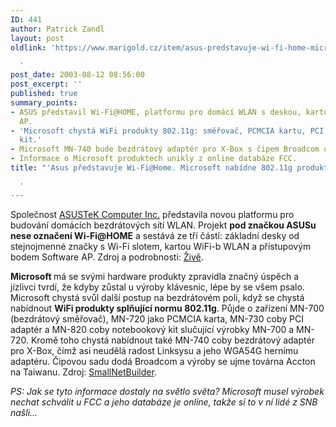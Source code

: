 ```yaml
---
ID: 441
author: Patrick Zandl
layout: post
oldlink: 'https://www.marigold.cz/item/asus-predstavuje-wi-fi-home-microsoft-nabidne-802-11g-produkty

  '
post_date: 2003-08-12 08:56:00
post_excerpt: ''
published: true
summary_points:
- ASUS představil Wi-Fi@HOME, platformu pro domácí WLAN s deskou, kartou a Software
  AP.
- 'Microsoft chystá WiFi produkty 802.11g: směřovač, PCMCIA kartu, PCI adaptér a notebookový
  kit.'
- Microsoft MN-740 bude bezdrátový adaptér pro X-Box s čipem Broadcom od Acctonu.
- Informace o Microsoft produktech unikly z online databáze FCC.
title: "'Asus představuje Wi-Fi@Home. Microsoft nabídne 802.11g produkty"

  '
---
```


<p>
Společnost <A href="http://www.asus.com.tw/">ASUSTeK Computer Inc.</A> představila novou platformu pro budování domácích bezdrátových sítí WLAN. Projekt <STRONG>pod značkou ASUSu nese označení Wi-Fi@HOME</STRONG> a sestává ze tří částí: základní desky od stejnojmenné značky s Wi-Fi slotem, kartou WiFi-b WLAN a přístupovým bodem Software AP. Zdroj a podrobnosti: <A href="http://www.zive.cz/h/Bleskovky/AR.asp?ARI=112093&amp;CAI=2097&amp;HID=19" target=_blank>Živě</A>.</p>

<p>
<STRONG>Microsoft </STRONG>má se svými hardware produkty zpravidla značný úspěch a jízlivci tvrdí, že kdyby zůstal u výroby klávesnic, lépe by se všem psalo. Microsoft chystá svůl další postup na bezdrátovém poli, když se chystá nabídnout <STRONG>WiFi produkty splňující normu 802.11g</STRONG>. Půjde o zařízení MN-700 (bezdrátový směřovač), MN-720 jako PCMCIA karta, MN-730 coby PCI adaptér a MN-820 coby notebookový kit slučující výrobky MN-700 a MN-720. Kromě toho chystá nabídnout také MN-740 coby bezdrátový adaptér pro X-Box, čímž asi neudělá radost Linksysu a jeho WGA54G hernímu adaptéru. Čipovou sadu dodá Broadcom a výroby se ujme továrna Accton na Taiwanu. Zdroj: <A href="http://www.smallnetbuilder.com/News_story_305.php" target=_blank>SmallNetBuilder</A>.</p>

<p>
<EM>PS: Jak se tyto informace dostaly na světlo světa? Microsoft musel výrobek nechat schválit u FCC a jeho databáze je online, takže si to v ní&#160;lidé z SNB našli...</EM></p>